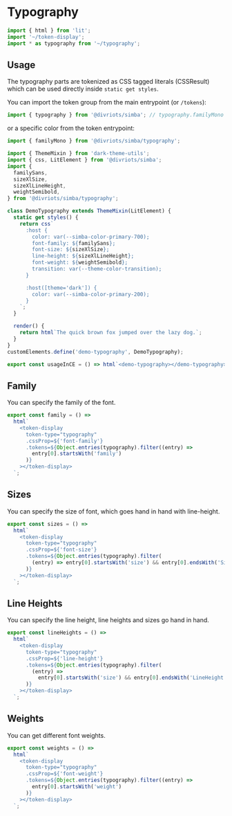 # Typography

```js script
import { html } from 'lit';
import '~/token-display';
import * as typography from '~/typography';
```

## Usage

The typography parts are tokenized as CSS tagged literals (CSSResult) which can be used directly inside `static get styles`.

You can import the token group from the main entrypoint (or `/tokens`):

```js
import { typography } from '@divriots/simba'; // typography.familyMono
```

or a specific color from the token entrypoint:

```js
import { familyMono } from '@divriots/simba/typography';
```

```js preview-story
import { ThemeMixin } from 'dark-theme-utils';
import { css, LitElement } from '@divriots/simba';
import {
  familySans,
  sizeXlSize,
  sizeXlLineHeight,
  weightSemibold,
} from '@divriots/simba/typography';

class DemoTypography extends ThemeMixin(LitElement) {
  static get styles() {
    return css`
      :host {
        color: var(--simba-color-primary-700);
        font-family: ${familySans};
        font-size: ${sizeXlSize};
        line-height: ${sizeXlLineHeight};
        font-weight: ${weightSemibold};
        transition: var(--theme-color-transition);
      }

      :host([theme='dark']) {
        color: var(--simba-color-primary-200);
      }
    `;
  }

  render() {
    return html`The quick brown fox jumped over the lazy dog.`;
  }
}
customElements.define('demo-typography', DemoTypography);

export const usageInCE = () => html`<demo-typography></demo-typography>`;
```

## Family

You can specify the family of the font.

```js story
export const family = () =>
  html`
    <token-display
      token-type="typography"
      .cssProp=${'font-family'}
      .tokens=${Object.entries(typography).filter((entry) =>
        entry[0].startsWith('family')
      )}
    ></token-display>
  `;
```

## Sizes

You can specify the size of font, which goes hand in hand with line-height.

```js story
export const sizes = () =>
  html`
    <token-display
      token-type="typography"
      .cssProp=${'font-size'}
      .tokens=${Object.entries(typography).filter(
        (entry) => entry[0].startsWith('size') && entry[0].endsWith('Size')
      )}
    ></token-display>
  `;
```

## Line Heights

You can specify the line height, line heights and sizes go hand in hand.

```js story
export const lineHeights = () =>
  html`
    <token-display
      token-type="typography"
      .cssProp=${'line-height'}
      .tokens=${Object.entries(typography).filter(
        (entry) =>
          entry[0].startsWith('size') && entry[0].endsWith('LineHeight')
      )}
    ></token-display>
  `;
```

## Weights

You can get different font weights.

```js story
export const weights = () =>
  html`
    <token-display
      token-type="typography"
      .cssProp=${'font-weight'}
      .tokens=${Object.entries(typography).filter((entry) =>
        entry[0].startsWith('weight')
      )}
    ></token-display>
  `;
```
